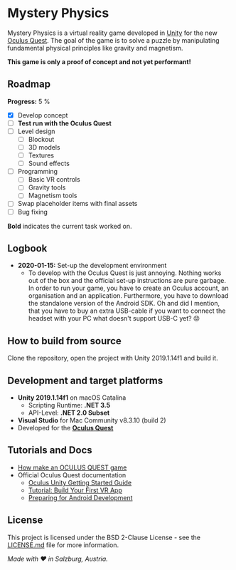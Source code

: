 # Mystery Physics
Mystery Physics is a virtual reality game developed in [Unity](http://unity.com/) for the
new [Oculus Quest](https://www.oculus.com/quest/). The goal of the game is to solve a puzzle
by manipulating fundamental physical principles like gravity and magnetism.

**This game is only a proof of concept and not yet performant!**

## Roadmap
**Progress:** 5 %

- [x] Develop concept
- [ ] **Test run with the Oculus Quest**
- [ ] Level design
  - [ ] Blockout
  - [ ] 3D models
  - [ ] Textures
  - [ ] Sound effects
- [ ] Programming
  - [ ] Basic VR controls
  - [ ] Gravity tools
  - [ ] Magnetism tools
- [ ] Swap placeholder items with final assets
- [ ] Bug fixing

**Bold** indicates the current task worked on.

## Logbook
- **2020-01-15:** Set-up the development environment
  - To develop with the Oculus Quest is just annoying.
    Nothing works out of the box and the official set-up instructions are pure garbage.
    In order to run your game, you have to create an Oculus account, an organisation and an application.
    Furthermore, you have to download the standalone version of the Android SDK.
    Oh and did I mention, that you have to buy an extra USB-cable if you want to connect
    the headset with your PC what doesn't support USB-C yet? :rage:

## How to build from source
Clone the repository, open the project with Unity 2019.1.14f1 and build it.

## Development and target platforms
- **Unity 2019.1.14f1** on macOS Catalina
  - Scripting Runtime: **.NET 3.5**
  - API-Level: **.NET 2.0 Subset**
- **Visual Studio** for Mac Community v8.3.10 (build 2)
- Developed for the **[Oculus Quest](https://www.oculus.com/quest/)**

## Tutorials and Docs
- [How make an OCULUS QUEST game](https://www.youtube.com/watch?v=qiJpjnzW-mw)
- Official Oculus Quest documentation
  - [Oculus Unity Getting Started Guide](https://developer.oculus.com/documentation/quest/latest/concepts/book-unity-gsg/)
  - [Tutorial: Build Your First VR App](https://developer.oculus.com/documentation/quest/latest/concepts/unity-tutorial/)
  - [Preparing for Android Development](https://developer.oculus.com/documentation/quest/latest/concepts/unity-mobileprep/)

## License
This project is licensed under the BSD 2-Clause License - see the [LICENSE.md](LICENSE.md) file for more information.

*Made with :heart: in Salzburg, Austria.*
